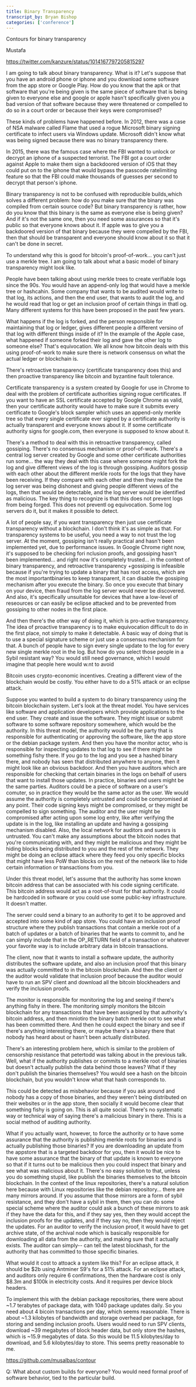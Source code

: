 ```yaml
---
title: Binary Transparency
transcript_by: Bryan Bishop
categories: ['conference']
---
```


Contours for binary transparency

Mustafa

<https://twitter.com/kanzure/status/1014167797205815297>

I am going to talk about binary transparency. What is it? Let's suppose that you have an android phone or iphone and you download some software from the app store or Google Play. How do you know that the apk or that software that you're being given is the same piece of software that is being given to everyone else and google or apple hasn't specifically given you a bad version of that software because they were threatened or compelled to do so in a court order or because their keys were compromised?

These kinds of problems have happened before. In 2012, there was a case of NSA malware called Flame that used a rogue Microsoft binary signing certificate to infect users via Windows update. Microsoft didn't know what was being signed because there was no binary transparency there.

In 2015, there was the famous case where the FBI wanted to unlock or decrypt an iphone of a suspected terrorist. The FBI got a court order against Apple to make them sign a backdoored version of iOS that they could put on to the iphone that would bypass the passcode ratelimiting feature so that the FBI could make thousands of guesses per second to decrypt that person's iphone.

Binary transparency is not to be confused with reproducible builds,which solves a different problem: how do you make sure that the binary was compiled from certain source code? But binary transparency is rather, how do you know that this binary is the same as everyone else is being given? And if it's not the same one, then you need some assurances so that it's public so that everyone knows about it. If apple was to give you a backdoored version of that binary because they were compelled by the FBI, then that should be transparent and everyone should know about it so that it can't be done in secret.

To understand why this is good for bitcoin's proof-of-work... you can't just use a merkle tree. I am going to talk about what a basic model of binary transparency might look like.

People have been talking about using merkle trees to create verifiable logs since the 90s. You would have an append-only log that would have a merkle tree or hashcahin. Some company that wants to be audited would write to that log, its actions, and then the end user, that wants to audit the log, and he would read that log or get an inclusion proof of certain things in thatl og. Many different systems for this have been proposed in the past few years.

What happens if the log is forked, and the person responsible for maintaining that log or ledger, gives different people a different versino of that log with different things inside of it? In the example of the Apple case, what happened if someone forked their log and gave the other log to someone else? That's equivocation. We all know how bitcoin deals with this using proof-of-work to make sure there is network consensus on what the actual ledger or blockchain is.

There's retroactive transparency (certificate transparency does this) and then proactive transparency like bitcoin and byzantine fault tolerance.

Certificate transparency is a system created by Google for use in Chrome to deal with the problem of certificate authorities signing rogue certificates. If you want to have an SSL certificate accepted by Google Chrome as valid, then your certificate authority would have to make sure it submits every certificate to Google's block sampler which uses an append-only merkle tree so that every single certificate ever signed by a certificate authority is actually transparent and everyone knows about it. If some certificate authority signs for google.com, then everyone is supposed to know about it.

There's a method to deal with this in retroactive transparency, called gossiping. There's no consensus mechanism or proof-of-work. There's a central log server created by Google and some other certificate authorities run some... the way they deal with this case where someone might fork the log and give different views of the log is through gossiping. Auditors gossip with each other about the different merkle roots for the logs that they have been receiving. If they compare with each other and then they realize the log server was being dishonest and giving people different views of the logs, then that would be detectable, and the log server would be identified as malicious. The key thing to recognize is that this does not prevent logs from being forged. This does not preventl og equivocation. Some log servers do it, but it makes it possible to detect.

A lot of people say, if you want transparency then just use certificate transparency without a blockchain. I don't think it's as simple as that. For transparency systems to be useful, you need a way to not trust the log server. At the moment, gossiping isn't really practical and hasn't been implemented yet, due to performance issues. In Google Chrome right now, it's supposed to be checking fori nclusion proofs, and gossiping hasn't been implemented... and right now it's completely trusted... in the context of binary transparency, and retroactive transparency +gossiping is infeasible because if you're trying to update a binary that has root access, which are the most importantbinaries to keep transparent, it can disable the gossiping mechanism after you execute the binary. So once you execute that binary on your device, then fraud from the log server would never be discovered. And also, it's specifically unsuitable for devices that have a low-level of reseources or can easily be eclipse attacked and to be prevented from gossiping to other nodes in the first place.

And then there's the other way of doing it, which is pro-active transparency. The idea of proactive transparency is to make equivocation difficult to do in the first place, not simply to make it detectable. A basic way of doing that is to use a special signature scheme or just use a consensus mechanism for that. A bunch of people have to sign every single update to the log for every new single merkle root in the log. But how do you select those people in a Sybil resistant way? You would still need governance, which I would imagine that people here would w.nt to avoid

Bitcoin uses crypto-economic incentives. Creating a different view of the blockchain would be costly. You either have to do a 51% attack or an eclipse attack.

Suppose you wanted to build a system to do binary transparency using the bitcoin blockchain system. Let's look at the threat model. You have services like software and application developers which provide applications to the end user. They create and issue the software. They might issue or submit software to some software repository somewhere, which would be the authority. In this threat model, the authority would be the party that is responsible for authenticating or approving the software, like the app store or the debian package system. And then you have the monitor actor, who is responsible for inspecting updates to that log to see if there might be something fishy there. If you go to the log and you see a hashed binary there, and nobody has seen that distributed anywhere to anyone, then it might look like an obvious backdoor. And then you have auditors which are responsible for checking that certain binaries in the logs on behalf of users that want to install those updates. In practice, binaries and users might be the same parties. Auditors could be a piece of software on a user's comuter, so in practice they would be the same actor as the user. We would assume the authority is completely untrusted and could be compromised at any point. Their code signing keys might be compromised, or they might be compelled to sign something. The auditor and the user might be compromised after acting upon some log entry, like after verifying the update is in the log, like installing an update and having a gossiping mechanism disabled. Also, the local network for auditors and suesrs is untrusted. You can't make any assumptions about the bitcoin nodes that you're communicating with, and they might be malicious and they might be hiding blocks being distributed to you and the rest of the network. They might be doing an eclipse attack where they feed you only specific blocks that might have less PoW than blocks on the rest of the network like to hide certain information or transactions from you.

Under this threat model, let's assume that the authority has some known bitcoin address that can be associated with his code signing certificate. This bitcoin address would act as a root-of-trust for that authority. It could be hardcoded in software or you could use some public-key infrastructure. It doesn't matter.

The server could send a binary to an authority to get it to be approved and accepted into some kind of app store. You could have an inclusion proof structure where they publish transactions that contain a merkle root of a batch of updates or a batch of binaries that he wants to commit to, and he can simply include that in the OP\_RETURN field of a transaction or whatever your favorite way is to include arbitrary data in bitcoin transactions.

The client, now that it wants to install a software update, the authority distributes the software update, and also an inclusion proof that this binary was actually committed to in the bitcoin blockchain. And then the client or the auditor would validate that inclusion proof because the auditor would have to run an SPV client and download all the bitcoin blockheaders and verify the inclusion proofs.

The monitor is responsible for monitoring the log and seeing if there's anything fishy in there. The monitoring simply monitors the bitcoin blockchain for any transactions that have been assigned by that authority's bitcoin address, and then mniotiro the binary batch merkle oot to see what has been committed there. And then he could expect the binary and see if there's anything interesting there, or maybe there's a binary there that nobody has heard about or hasn't been actually distributed.

There's an interesting problem here, which is similar to the problem of censorship resistance that petertodd was talking about in the previous talk. Well, what if the authority publishes or commits to a merkle root of binaries but doesn't actually publish the data behind those leaves? What if they don't publish the binaries themselves? You would see a hash on the bitcoin blockchain, but you wouldn't know what that hash corresponds to.

This could be detected as misbehavior because if you ask around and nobody has a copy of those binaries, and they weren't being distributed on their websites or in the app store, then socially it would become clear that something fishy is going on. This is all quite social. There's no systematic way or technical way of saying there's a malicious binary in there. This is a social method of auditing authority.

What if you actually want, however, to force the authority or to have some assurance that the authority is publishing merkle roots for binaries and is actually publishing those binaries? If you are downloading an update from the appstore that is a targeted backdoor for you, then it would be nice to have some assurance that the binary of that update is known to everyone so that if it turns out to be malicious then you could inspect that binary and see what was malicious about it. There's no easy solution to that, unless you do something stupid, like publish the binaries themselves to the bitcoin blockchain. In the context of the linux repositories, there's a natural solution here because with Linux repositories like the debian repository... there are many mirrors around. If you assume that those mirrors are a form of sybil resistance, and they don't have a sybil in them, then you can do some special scheme where the auditor could ask a bunch of these mirrors to ask if they have the data for this, and if they say yes, then they would accept the inclusion proofs for the updates, and if they say no, then they would reject the updates. For an auditor to verify the inclusion proof, it would have to get archive state, of the archival node which is basically responsible for downloading all data from the authority, and making sure that it actually exists. The auditor can simply-- can tell the latest blockhash, for the authority that has committed to those specific binaries.

What would it cost to attoack a system like this?  For an eclipse attack, it should be $2b using Antminer S9's for a 51% attack. For an eclipse attack, and auditors only require 6 confirmations, then the hardware cost is only $8.3m and $100k in electricity costs. And it requires per device block headers.

To implement this with the debian package repositories, there were about ~1.7 terabytes of package data, with 1040 package updates daily. So you need about 4 bicoin transactions per day, which seems reasonable. There is about ~1.3 kilobytes of bandwidth and storage overhead per package, for storing and sending inclusion proofs. Users would need to run SPV clients, download ~39 megabytes of block header data, but only store the hashes, which is ~15.9 megabytes of data. So this would be 11.5 kilobytes/day to download, and 5.6 kilobytes/day to store. This seems pretty reasonable to me.

<https://github.com/musalbas/contour>

Q: What about custom builds for everyone? You would need formal proof of software behavior, tied to the particular build. 
